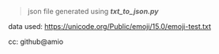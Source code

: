 >json file generated using ***txt_to_json.py***

data used: https://unicode.org/Public/emoji/15.0/emoji-test.txt

cc: github@amio
